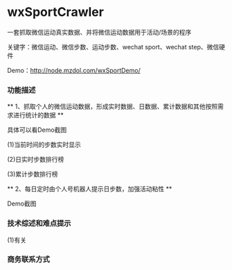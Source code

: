 # wxSportCrawler
一套抓取微信运动真实数据、并将微信运动数据用于活动/场景的程序

关键字：微信运动、微信步数、运动步数、wechat sport、wechat step、微信硬件

Demo：http://node.mzdol.com/wxSportDemo/

### 功能描述
** 1、抓取个人的微信运动数据，形成实时数据、日数据、累计数据和其他按照需求进行统计的数据 **

具体可以看Demo截图

(1)当前时间的步数实时显示

(2)日实时步数排行榜

(3)累计步数排行榜

** 2、每日定时由个人号机器人提示日步数，加强活动粘性 **

Demo截图

### 技术综述和难点提示

(1)有关

### 商务联系方式
